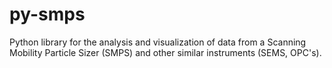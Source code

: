 # py-smps
Python library for the analysis and visualization of data from a Scanning Mobility Particle Sizer (SMPS) and other similar instruments (SEMS, OPC's).

